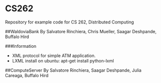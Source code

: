 CS262
=====

Repository for example code for CS 262, Distributed Computing

##WaldoviaBank
By Salvatore Rinchiera, Chris Mueller, Saagar Deshpande, Buffalo Hird

###Information
- XML protocol for simple ATM application.
- LXML install on ubuntu: apt-get install python-lxml

##ComputeServer
By Salvatore Rinchiera, Saagar Deshpande, Julia Careaga, Buffalo Hird
